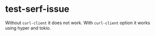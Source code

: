 # test-serf-issue
Without `curl-client` it does not work. With `curl-client` option it works using hyper and tokio.

